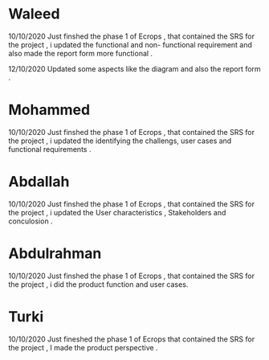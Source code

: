# Waleed
10/10/2020 Just finshed the phase 1 of Ecrops , that contained the SRS for the project , i updated the functional and non- functional requirement and also made the report form more functional .

12/10/2020 Updated some aspects like the diagram and also the report form  .

# Mohammed
10/10/2020 Just finshed the phase 1 of Ecrops , that contained the SRS for the project , i updated the identifying the challengs, user cases and functional requirements . 

# Abdallah
10/10/2020 Just finshed the phase 1 of Ecrops , that contained the SRS for the project , i updated the User characteristics , Stakeholders and conculosion .

# Abdulrahman
10/10/2020 Just finshed the phase 1 of Ecrops , that contained the SRS for the project , i did the product function and user cases.

# Turki 
10/10/2020 Just fineshed the phase 1 of Ecrops that contained the SRS for the project , I made the product perspective .
